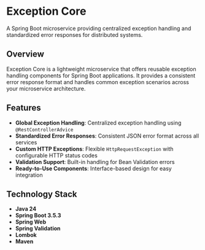 # Exception Core

A Spring Boot microservice providing centralized exception handling and standardized error responses for distributed systems.

## Overview

Exception Core is a lightweight microservice that offers reusable exception handling components for Spring Boot applications. It provides a consistent error response format and handles common exception scenarios across your microservice architecture.

## Features

- **Global Exception Handling**: Centralized exception handling using `@RestControllerAdvice`
- **Standardized Error Responses**: Consistent JSON error format across all services
- **Custom HTTP Exceptions**: Flexible `HttpRequestException` with configurable HTTP status codes
- **Validation Support**: Built-in handling for Bean Validation errors
- **Ready-to-Use Components**: Interface-based design for easy integration

## Technology Stack

- **Java 24**
- **Spring Boot 3.5.3**
- **Spring Web**
- **Spring Validation**
- **Lombok**
- **Maven**